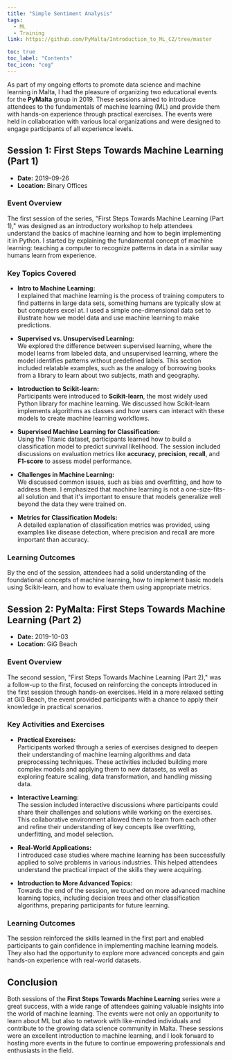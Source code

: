 ```yaml
---
title: "Simple Sentiment Analysis"
tags:
  - ML
  - Training
link: https://github.com/PyMalta/Introduction_to_ML_CZ/tree/master

toc: true
toc_label: "Contents"
toc_icon: "cog"
---
```


As part of my ongoing efforts to promote data science and machine learning in Malta, I had the pleasure of organizing two educational events for the **PyMalta** group in 2019. These sessions aimed to introduce attendees to the fundamentals of machine learning (ML) and provide them with hands-on experience through practical exercises. The events were held in collaboration with various local organizations and were designed to engage participants of all experience levels.

## Session 1: First Steps Towards Machine Learning (Part 1)
- **Date:** 2019-09-26
- **Location:** Binary Offices

### Event Overview

The first session of the series, "First Steps Towards Machine Learning (Part 1)," was designed as an introductory workshop to help attendees understand the basics of machine learning and how to begin implementing it in Python. I started by explaining the fundamental concept of machine learning: teaching a computer to recognize patterns in data in a similar way humans learn from experience.

### Key Topics Covered

- **Intro to Machine Learning:**  
  I explained that machine learning is the process of training computers to find patterns in large data sets, something humans are typically slow at but computers excel at. I used a simple one-dimensional data set to illustrate how we model data and use machine learning to make predictions.

- **Supervised vs. Unsupervised Learning:**  
  We explored the difference between supervised learning, where the model learns from labeled data, and unsupervised learning, where the model identifies patterns without predefined labels. This section included relatable examples, such as the analogy of borrowing books from a library to learn about two subjects, math and geography.

- **Introduction to Scikit-learn:**  
  Participants were introduced to **Scikit-learn**, the most widely used Python library for machine learning. We discussed how Scikit-learn implements algorithms as classes and how users can interact with these models to create machine learning workflows.

- **Supervised Machine Learning for Classification:**  
  Using the Titanic dataset, participants learned how to build a classification model to predict survival likelihood. The session included discussions on evaluation metrics like **accuracy**, **precision**, **recall**, and **F1-score** to assess model performance.

- **Challenges in Machine Learning:**  
  We discussed common issues, such as bias and overfitting, and how to address them. I emphasized that machine learning is not a one-size-fits-all solution and that it's important to ensure that models generalize well beyond the data they were trained on.

- **Metrics for Classification Models:**  
  A detailed explanation of classification metrics was provided, using examples like disease detection, where precision and recall are more important than accuracy.

### Learning Outcomes

By the end of the session, attendees had a solid understanding of the foundational concepts of machine learning, how to implement basic models using Scikit-learn, and how to evaluate them using appropriate metrics.

## Session 2: PyMalta: First Steps Towards Machine Learning (Part 2)
- **Date:** 2019-10-03
- **Location:** GiG Beach

### Event Overview

The second session, "First Steps Towards Machine Learning (Part 2)," was a follow-up to the first, focused on reinforcing the concepts introduced in the first session through hands-on exercises. Held in a more relaxed setting at GiG Beach, the event provided participants with a chance to apply their knowledge in practical scenarios.

### Key Activities and Exercises

- **Practical Exercises:**  
  Participants worked through a series of exercises designed to deepen their understanding of machine learning algorithms and data preprocessing techniques. These activities included building more complex models and applying them to new datasets, as well as exploring feature scaling, data transformation, and handling missing data.

- **Interactive Learning:**  
  The session included interactive discussions where participants could share their challenges and solutions while working on the exercises. This collaborative environment allowed them to learn from each other and refine their understanding of key concepts like overfitting, underfitting, and model selection.

- **Real-World Applications:**  
  I introduced case studies where machine learning has been successfully applied to solve problems in various industries. This helped attendees understand the practical impact of the skills they were acquiring.

- **Introduction to More Advanced Topics:**  
  Towards the end of the session, we touched on more advanced machine learning topics, including decision trees and other classification algorithms, preparing participants for future learning.

### Learning Outcomes

The session reinforced the skills learned in the first part and enabled participants to gain confidence in implementing machine learning models. They also had the opportunity to explore more advanced concepts and gain hands-on experience with real-world datasets.

## Conclusion

Both sessions of the **First Steps Towards Machine Learning** series were a great success, with a wide range of attendees gaining valuable insights into the world of machine learning. The events were not only an opportunity to learn about ML but also to network with like-minded individuals and contribute to the growing data science community in Malta. These sessions were an excellent introduction to machine learning, and I look forward to hosting more events in the future to continue empowering professionals and enthusiasts in the field.

